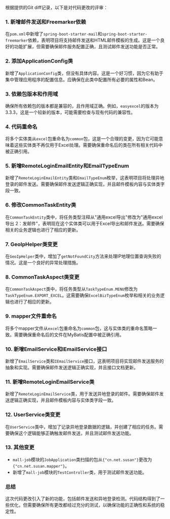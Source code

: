根据提供的Git diff记录，以下是对代码更改的评审：

### 1. 新增邮件发送和Freemarker依赖
在`pom.xml`中新增了`spring-boot-starter-mail`和`spring-boot-starter-freemarker`依赖，表明项目将支持邮件发送和HTML邮件模板的生成。这是一个良好的功能扩展，但需要确保邮件服务配置正确，且测试邮件发送功能是否正常。

### 2. 添加ApplicationConfig类
新增了`ApplicationConfig`类，但没有具体内容。这是一个好习惯，因为它有助于集中管理应用程序的配置信息。应确保在此类中配置所有必要的属性和Bean。

### 3. 依赖包版本和作用域
确保所有依赖包的版本都是兼容的，且作用域正确。例如，`easyexcel`的版本为3.3.3，这是一个较新的版本，可能需要检查与现有代码的兼容性。

### 4. 代码重命名
将多个实体类从`excel`包重命名为`common`包，这是一个合理的变更，因为它可能意味着这些实体类不再仅用于Excel处理。需要确保重命名后的类在所有相关代码中被正确引用。

### 5. 新增RemoteLoginEmailEntity和EmailTypeEnum
新增了`RemoteLoginEmailEntity`类和`EmailTypeEnum`枚举，这表明项目将处理异地登录的邮件发送。需要确保邮件发送逻辑正确实现，并且邮件模板内容与实体类字段一致。

### 6. 修改CommonTaskEntity类
在`CommonTaskEntity`类中，将任务类型注释从"通用excel导出"修改为"通用excel导出 2：发邮件"，表明现在这个实体类可以用于Excel导出和邮件发送。需要确保相关的业务逻辑也进行了相应的更新。

### 7. GeoIpHelper类变更
在`GeoIpHelper`类中，增加了`getNotFoundCity`方法来处理IP地理位置查询失败的情况。这是一个良好的异常处理措施。

### 8. CommonTaskAspect类变更
在`CommonTaskAspect`类中，将任务类型从`TaskTypeEnum.MENU`修改为`TaskTypeEnum.EXPORT_EXCEL`。这需要确保`ExcelBizTypeEnum`枚举和相关的业务逻辑也进行了相应的更新。

### 9. mapper文件重命名
将多个mapper文件从`excel`包重命名为`common`包，这与实体类的重命名策略一致。需要确保重命名后的文件在MyBatis配置中被正确引用。

### 10. 新增EmailService和IEmailService接口
新增了`EmailService`类和`IEmailService`接口，这表明项目将实现邮件发送服务的抽象和实现。需要确保邮件发送逻辑正确实现，并且接口文档更新。

### 11. 新增RemoteLoginEmailService类
新增了`RemoteLoginEmailService`类，用于发送异地登录的邮件。需要确保邮件发送逻辑正确实现，并且邮件模板内容与实体类字段一致。

### 12. UserService类变更
在`UserService`类中，增加了记录异地登录数据的逻辑，并创建了相应的任务。需要确保这个逻辑能够正确触发邮件发送，并且测试邮件发送功能。

### 13. 其他变更
- `mall-job`模块的`JobApplication`类扫描的包从`{"cn.net.susan"}`更改为`{"cn.net.susan.mapper"}`。
- 新增了`mall-job`模块的`TestController`类，用于测试邮件发送功能。

### 总结
这次代码更改引入了新的功能，包括邮件发送和异地登录检测。代码结构得到了一些优化，但需要确保所有更改都经过充分的测试，以确保功能的正确性和系统的稳定性。